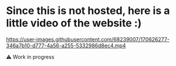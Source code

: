 # Since this is not hosted, here is a little video of the website :)

https://user-images.githubusercontent.com/68239007/170626277-346a7b10-d777-4a56-a255-5332986d8ec4.mp4

 ⚠ Work in progress
